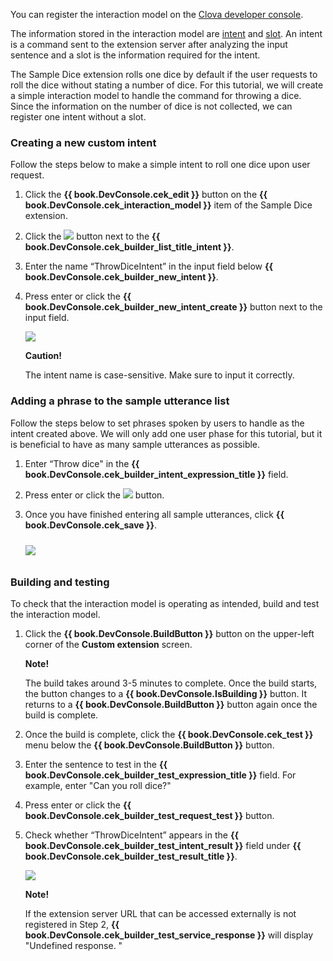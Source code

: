 ﻿You can register the interaction model on the <a href="https://developers.naver.com/console/clova/cek/#/list" target="_blank">Clova developer console</a>.

The information stored in the interaction model are [intent](/Design/Design_Guideline_For_Extension.md#Intent) and [slot](/Design/Design_Guideline_For_Extension.md#Slot). An intent is a command sent to the extension server after analyzing the input sentence and a slot is the information required for the intent.

The Sample Dice extension rolls one dice by default if the user requests to roll the dice without stating a number of dice. For this tutorial, we will create a simple interaction model to handle the command for throwing a dice. Since the information on the number of dice is not collected, we can register one intent without a slot.

### Creating a new custom intent
Follow the steps below to make a simple intent to roll one dice upon user request.

1. Click the **{{ book.DevConsole.cek_edit }}** button on the **{{ book.DevConsole.cek_interaction_model }}** item of the Sample Dice extension.
2. Click the <img class="inlineImage" src="/CEK/Resources/Images/DevConsole_Plus_Button.png" /> button next to the **{{ book.DevConsole.cek_builder_list_title_intent }}**.
3. Enter the name “ThrowDiceIntent” in the input field below **{{ book.DevConsole.cek_builder_new_intent }}**.
4. Press enter or click the **{{ book.DevConsole.cek_builder_new_intent_create }}** button next to the input field.

	<img src="/CEK/Resources/Images/CEK_Tutorial_NewIntent.png" style=" max-width:800px;" />

	<div class="danger">
	  <p><strong>Caution!</strong></p>
		<p>The intent name is case-sensitive. Make sure to input it correctly.</p>
	</div>

### Adding a phrase to the sample utterance list
Follow the steps below to set phrases spoken by users to handle as the intent created above. We will only add one user phase for this tutorial, but it is beneficial to have as many sample utterances as possible.
1. Enter “Throw dice" in the **{{ book.DevConsole.cek_builder_intent_expression_title }}** field.
2. Press enter or click the <img class="inlineImage" src="/CEK/Resources/Images/DevConsole_Plus_Button.png" /> button.
3. Once you have finished entering all sample utterances, click **{{ book.DevConsole.cek_save }}**.

	<img src="/CEK/Resources/Images/CEK_Tutorial_SpeechExample.png" style=" max-width:800px; margin-top:10px; margin-bottom:10px;" />

### Building and testing
To check that the interaction model is operating as intended, build and test the interaction model.

1. Click the **{{ book.DevConsole.BuildButton }}** button on the upper-left corner of the **Custom extension** screen.

	<div class="note">
	  <p><strong>Note!</strong></p>
		<p>The build takes around 3-5 minutes to complete. Once the build starts, the button changes to a <strong>{{ book.DevConsole.IsBuilding }}</strong> button. It returns to a <strong>{{ book.DevConsole.BuildButton }}</strong> button again once the build is complete.</p>
	</div>

2. Once the build is complete, click the **{{ book.DevConsole.cek_test }}** menu below the **{{ book.DevConsole.BuildButton }}** button.

3. Enter the sentence to test in the **{{ book.DevConsole.cek_builder_test_expression_title }}** field. For example, enter "Can you roll dice?"
4. Press enter or click the **{{ book.DevConsole.cek_builder_test_request_test }}** button.
5. Check whether “ThrowDiceIntent” appears in the **{{ book.DevConsole.cek_builder_test_intent_result }}** field under **{{ book.DevConsole.cek_builder_test_result_title }}**.

	<img src="/CEK/Resources/Images/CEK_Tutorial_Test.png" style="max-width:800px;"/>

	<div class="note">
	<p><strong>Note!</strong></p>
	<p>If the extension server URL that can be accessed externally is not registered in Step 2, <strong>{{ book.DevConsole.cek_builder_test_service_response }}</strong> will display "Undefined response. "</p>
	</div>
